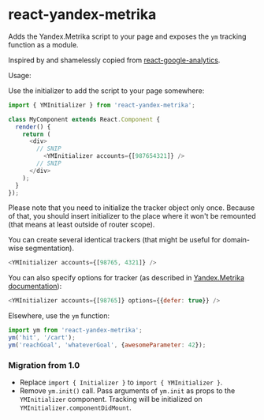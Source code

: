 react-yandex-metrika
======================

Adds the Yandex.Metrika script to your page and exposes the `ym` tracking
function as a module.

Inspired by and shamelessly copied from [react-google-analytics](https://github.com/hzdg/react-google-analytics).

Usage:

Use the initializer to add the script to your page somewhere:
```javascript
import { YMInitializer } from 'react-yandex-metrika';

class MyComponent extends React.Component {
  render() {
    return (
      <div>
        // SNIP
          <YMInitializer accounts={[987654321]} />
        // SNIP
      </div>
    );
  }
});
```

Please note that you need to initialize the tracker object only once.
Because of that, you should insert initializer to the place where it won't be remounted (that means at least outside of router scope).


You can create several identical trackers (that might be useful for domain-wise segmentation).
```javascript
<YMInitializer accounts={[98765, 4321]} />
```

You can also specify options for tracker (as described in [Yandex.Metrika documentation](https://help.yandex.ru/metrika/objects/creating-object.xml)):
```javascript
<YMInitializer accounts={[98765]} options={{defer: true}} />
```

Elsewhere, use the `ym` function:

```javascript
import ym from 'react-yandex-metrika';
ym('hit', '/cart');
ym('reachGoal', 'whateverGoal', {awesomeParameter: 42});
```

### Migration from 1.0

- Replace `import { Initializer }` to `import { YMInitializer }`.
- Remove `ym.init()` call. Pass arguments of `ym.init` as props to the `YMInitializer` component.
  Tracking will be initialized on `YMInitializer.componentDidMount`.
